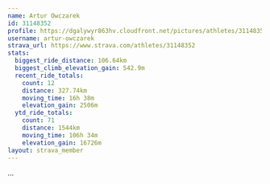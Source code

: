 ```yaml
---
name: Artur Owczarek
id: 31148352
profile: https://dgalywyr863hv.cloudfront.net/pictures/athletes/31148352/15906846/1/large.jpg
username: artur-owczarek
strava_url: https://www.strava.com/athletes/31148352
stats:
  biggest_ride_distance: 106.64km
  biggest_climb_elevation_gain: 542.9m
  recent_ride_totals:
    count: 12
    distance: 327.74km
    moving_time: 16h 38m
    elevation_gain: 2506m
  ytd_ride_totals:
    count: 71
    distance: 1544km
    moving_time: 106h 34m
    elevation_gain: 16726m
layout: strava_member
--- 
```

...
